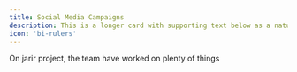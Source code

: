 ```yaml
---
title: Social Media Campaigns
description: This is a longer card with supporting text below as a natural lead-in to additional content. This content is a little bit longer.
icon: 'bi-rulers'
---
```

On jarir project, the team have worked on plenty of things